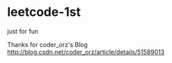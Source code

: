 # leetcode-1st

just for fun

Thanks for coder_orz's Blog
http://blog.csdn.net/coder_orz/article/details/51589013
